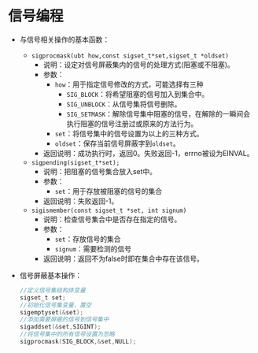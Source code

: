 # 信号编程

- 与信号相关操作的基本函数：

  - `sigprocmask(ubt how,const sigset_t*set,sigset_t *oldset)`
    - 说明：设定对信号屏蔽集内的信号的处理方式(阻塞或不阻塞)。
    - 参数：
      - `how`：用于指定信号修改的方式，可能选择有三种
        - `SIG_BLOCK`：将希望阻塞的信号加入到集合中。
        - `SIG_UNBLOCK`：从信号集将信号删除。
        - `SIG_SETMASK`：解除信号集中阻塞的信号，在解除的一瞬间会执行阻塞的信号注册过或原来的方法行为。
      - `set`：将信号集中的信号设置为以上的三种方式。
      - `oldset`：保存当前信号屏蔽字到`oldset`。
    - 返回说明：成功执行时，返回0。失败返回-1，errno被设为EINVAL。
  - `sigpending(sigset_t*set);`
    - 说明：把阻塞的信号集合放入set中。
    - 参数：
      - `set`：用于存放被阻塞的信号的集合
    - 返回说明：失败返回-1。
  - `sigismember(const sigset_t *set, int signum)`
    - 说明：检查信号集合中是否存在指定的信号。
    - 参数：
      - `set`：存放信号的集合
      - `signum`：需要检测的信号
    - 返回说明：返回不为false时即在集合中存在该信号。

- 信号屏蔽基本操作：

  ```c
  //定义信号集结构体变量
  sigset_t set;
  //初始化信号集变量，置空
  sigemptyset(&set);
  //添加需要屏蔽的信号到信号集中
  sigaddset(&set,SIGINT);
  //将信号集中的所有信号设置为忽略
  sigprocmask(SIG_BLOCK,&set,NULL);
  ```

